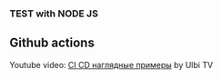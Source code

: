 ### TEST with NODE JS

## Github actions
Youtube video: [CI CD наглядные примеры](https://www.youtube.com/watch?v=ANj7qUgzNq4) by Ulbi TV
